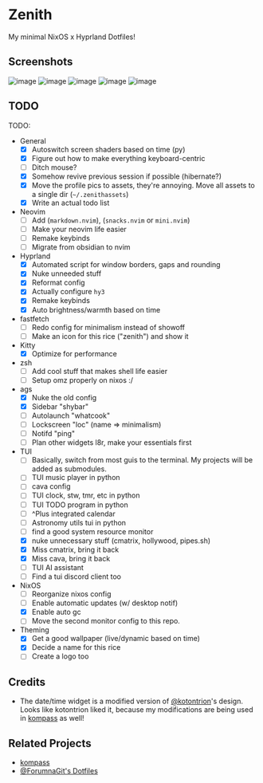 # Zenith
My minimal NixOS x Hyprland Dotfiles!

## Screenshots
![image](https://github.com/user-attachments/assets/b41a34c8-5cdd-4028-9f82-e46f798d12b6)
![image](https://github.com/user-attachments/assets/326a0aeb-b415-46f6-b9c4-c76060aa4dac)
![image](https://github.com/user-attachments/assets/a58fba11-754d-449b-8573-3e4f5c7bfe15)
![image](https://github.com/user-attachments/assets/a2c05215-181b-410d-9aea-41fa08c5b810)
![image](https://github.com/user-attachments/assets/0672d157-04c3-4431-9db4-2f3a10fa3e33)

## TODO
TODO:
- General
    - [x] Autoswitch screen shaders based on time (py)
    - [x] Figure out how to make everything keyboard-centric
    - [ ] Ditch mouse?
    - [x] Somehow revive previous session if possible (hibernate?)
    - [x] Move the profile pics to assets, they're annoying. Move all assets to a single dir (`~/.zenithassets`)
    - [x] Write an actual todo list
- Neovim
    - [ ] Add (`markdown.nvim`), (`snacks.nvim` or `mini.nvim`)
    - [ ] Make your neovim life easier
    - [ ] Remake keybinds
    - [ ] Migrate from obsidian to nvim
- Hyprland
    - [x] Automated script for window borders, gaps and rounding
    - [x] Nuke unneeded stuff 
    - [x] Reformat config
    - [x] Actually configure `hy3`
    - [x] Remake keybinds
    - [x] Auto brightness/warmth based on time
- fastfetch
    - [ ] Redo config for minimalism instead of showoff
    - [ ] Make an icon for this rice ("zenith") and show it
- Kitty
    - [x] Optimize for performance
- zsh
    - [ ] Add cool stuff that makes shell life easier
    - [ ] Setup omz properly on nixos :/
- ags
    - [x] Nuke the old config
    - [x] Sidebar "shybar"
    - [ ] Autolaunch "whatcook"
    - [ ] Lockscreen "loc" (name => minimalism)
    - [ ] Notifd "ping"
    - [ ] Plan other widgets l8r, make your essentials first
- TUI
    - [ ] Basically, switch from most guis to the terminal. My projects will be added as submodules.
    - [ ] TUI music player in python
    - [ ] cava config
    - [ ] TUI clock, stw, tmr, etc in python
    - [ ] TUI TODO program in python
    - [ ] ^Plus integrated calendar
    - [ ] Astronomy utils tui in python
    - [ ] find a good system resource monitor
    - [x] nuke unnecessary stuff (cmatrix, hollywood, pipes.sh)
    - [x] Miss cmatrix, bring it back
    - [x] Miss cava, bring it back
    - [ ] TUI AI assistant
    - [ ] Find a tui discord client too
- NixOS
    - [ ] Reorganize nixos config
    - [ ] Enable automatic updates (w/ desktop notif)
    - [x] Enable auto gc
    - [ ] Move the second monitor config to this repo.
- Theming
    - [x] Get a good wallpaper (live/dynamic based on time)
    - [x] Decide a name for this rice
    - [ ] Create a logo too

## Credits
- The date/time widget is a modified version of [@kotontrion](https://github.com/kotontrion)'s design. Looks like kotontrion liked it, because my modifications are being used in [kompass](https://github.com/kotontrion/kompass) as well!

## Related Projects
- [kompass](https://github.com/kotontrion/kompass)
- [@ForumnaGit's Dotfiles](https://github.com/FormunaGit/dotfiles)

